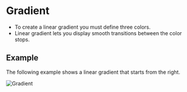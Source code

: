# Gradient

- To create a linear gradient you must define three colors. 
- Linear gradient lets you display smooth transitions between the color stops.
## Example

The following example shows a linear gradient that starts from the right.



![Gradient](https://user-images.githubusercontent.com/48876996/56766686-0dd32f00-67bb-11e9-8ce8-d486e09270bf.JPG)
